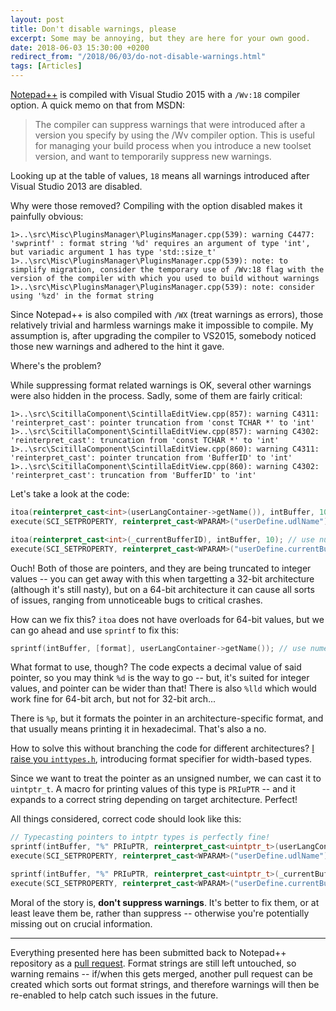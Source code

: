 ```yaml
---
layout: post
title: Don't disable warnings, please
excerpt: Some may be annoying, but they are here for your own good.
date: 2018-06-03 15:30:00 +0200
redirect_from: "/2018/06/03/do-not-disable-warnings.html"
tags: [Articles]
---
```

[Notepad++](https://notepad-plus-plus.org/download/v7.5.6.html) is compiled with Visual Studio 2015 with a `/Wv:18` compiler option. A quick memo on that from MSDN:
> The compiler can suppress warnings that were introduced after a version you specify by using the /Wv compiler option.
> This is useful for managing your build process when you introduce a new toolset version, and want to temporarily suppress new warnings.

Looking up at the table of values, `18` means all warnings introduced after Visual Studio 2013 are disabled.

Why were those removed? Compiling with the option disabled makes it painfully obvious:
```
1>..\src\Misc\PluginsManager\PluginsManager.cpp(539): warning C4477: 'swprintf' : format string '%d' requires an argument of type 'int', but variadic argument 1 has type 'std::size_t'
1>..\src\Misc\PluginsManager\PluginsManager.cpp(539): note: to simplify migration, consider the temporary use of /Wv:18 flag with the version of the compiler with which you used to build without warnings
1>..\src\Misc\PluginsManager\PluginsManager.cpp(539): note: consider using '%zd' in the format string
```

Since Notepad++ is also compiled with `/WX` (treat warnings as errors), those relatively trivial and harmless warnings make it impossible to compile.
My assumption is, after upgrading the compiler to VS2015, somebody noticed those new warnings and adhered to the hint it gave.

Where's the problem?

While suppressing format related warnings is OK, several other warnings were also hidden in the process. Sadly, some of them are fairly critical:
```
1>..\src\ScitillaComponent\ScintillaEditView.cpp(857): warning C4311: 'reinterpret_cast': pointer truncation from 'const TCHAR *' to 'int'
1>..\src\ScitillaComponent\ScintillaEditView.cpp(857): warning C4302: 'reinterpret_cast': truncation from 'const TCHAR *' to 'int'
1>..\src\ScitillaComponent\ScintillaEditView.cpp(860): warning C4311: 'reinterpret_cast': pointer truncation from 'BufferID' to 'int'
1>..\src\ScitillaComponent\ScintillaEditView.cpp(860): warning C4302: 'reinterpret_cast': truncation from 'BufferID' to 'int'
```

Let's take a look at the code:
```cpp
itoa(reinterpret_cast<int>(userLangContainer->getName()), intBuffer, 10); // use numeric value of TCHAR pointer
execute(SCI_SETPROPERTY, reinterpret_cast<WPARAM>("userDefine.udlName"), reinterpret_cast<LPARAM>(intBuffer));

itoa(reinterpret_cast<int>(_currentBufferID), intBuffer, 10); // use numeric value of BufferID pointer
execute(SCI_SETPROPERTY, reinterpret_cast<WPARAM>("userDefine.currentBufferID"), reinterpret_cast<LPARAM>(intBuffer));
```

Ouch! Both of those are pointers, and they are being truncated to integer values -- you can get away with this when targetting a 32-bit architecture (although it's still nasty),
but on a 64-bit architecture it can cause all sorts of issues, ranging from unnoticeable bugs to critical crashes.

How can we fix this? `itoa` does not have overloads for 64-bit values, but we can go ahead and use `sprintf` to fix this:
```cpp
sprintf(intBuffer, [format], userLangContainer->getName()); // use numeric value of TCHAR pointer
```

What format to use, though? The code expects a decimal value of said pointer, so you may think `%d` is the way to go -- but, it's suited for integer values,
and pointer can be wider than that! There is also `%lld` which would work fine for 64-bit arch, but not for 32-bit arch...

There is `%p`, but it formats the pointer in an architecture-specific format, and that usually means printing it in hexadecimal. That's also a no.

How to solve this without branching the code for different architectures? [I raise you `inttypes.h`](http://www.cplusplus.com/reference/cinttypes/),
introducing format specifier for width-based types.

Since we want to treat the pointer as an unsigned number, we can cast it to `uintptr_t`. A macro for printing values of this type is `PRIuPTR` -- and it
expands to a correct string depending on target architecture. Perfect!

All things considered, correct code should look like this:
```cpp
// Typecasting pointers to intptr types is perfectly fine!
sprintf(intBuffer, "%" PRIuPTR, reinterpret_cast<uintptr_t>(userLangContainer->getName()));
execute(SCI_SETPROPERTY, reinterpret_cast<WPARAM>("userDefine.udlName"), reinterpret_cast<LPARAM>(intBuffer));

sprintf(intBuffer, "%" PRIuPTR, reinterpret_cast<uintptr_t>(_currentBufferID));
execute(SCI_SETPROPERTY, reinterpret_cast<WPARAM>("userDefine.currentBufferID"), reinterpret_cast<LPARAM>(intBuffer));
```

Moral of the story is, **don't suppress warnings**. It's better to fix them, or at least leave them be, rather than suppress -- otherwise you're
potentially missing out on crucial information.

<hr>

Everything presented here has been submitted back to Notepad++ repository as a [pull request](https://github.com/notepad-plus-plus/notepad-plus-plus/pull/4544).
Format strings are still left untouched, so warning remains -- if/when this gets merged, another pull request can be created which sorts out format strings,
and therefore warnings will then be re-enabled to help catch such issues in the future.
